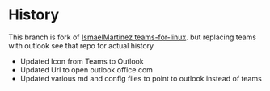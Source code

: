 # History

This branch is fork of [IsmaelMartinez teams-for-linux](https://github.com/IsmaelMartinez/teams-for-linux). but replacing teams with outlook see that repo for actual history

-   Updated Icon from Teams to Outlook
-   Updated Url to open outlook.office.com
-   Updated various md and config files to point to outlook instead of teams
